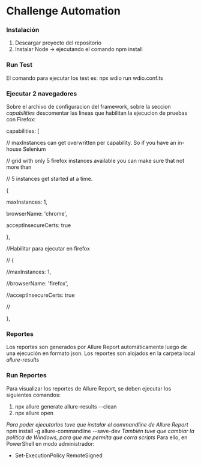 # Challenge Automation
### Instalación
1. Descargar proyecto del repositorio
2. Instalar Node -> ejecutando el comando npm install

### Run Test
El comando para ejecutar los test es: npx wdio run wdio.conf.ts

### Ejecutar 2 navegadores
Sobre el archivo de configuracion del framework, sobre la seccion *capabilities* descomentar las lineas que habilitan la ejecucion de pruebas con Firefox:

capabilities: [

// maxInstances can get overwritten per capability. So if you have an in-house Selenium

// grid with only 5 firefox instances available you can make sure that not more than

// 5 instances get started at a time.

{

maxInstances: 1,

browserName: 'chrome',

acceptInsecureCerts: true

},

//Habilitar para ejecutar en firefox

// {

//maxInstances: 1,

//browserName: 'firefox',

//acceptInsecureCerts: true

//

},

### Reportes
Los reportes son generados por Allure Report automáticamente luego de una ejecución en formato json.
Los reportes son alojados en la carpeta local *allure-results*

### Run Reportes
Para visualizar los reportes de Allure Report, se deben ejecutar los siguientes comandos:
1. npx allure generate allure-results --clean
2. npx allure open

*Para poder ejecutarlos tuve que instalar el commandline de Allure Report*
npm install -g allure-commandline --save-dev
*También tuve que cambiar la política de Windows, para que me permita que corra scripts*
Para ello, en PowerShell en modo administrador:
- Set-ExecutionPolicy RemoteSigned

